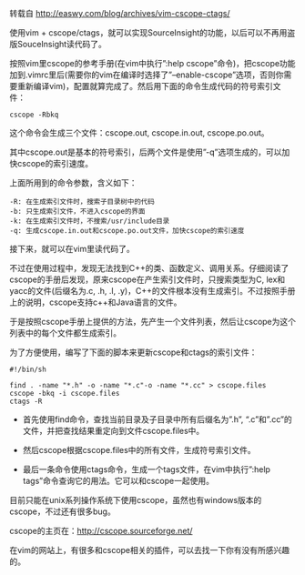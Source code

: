 转载自 http://easwy.com/blog/archives/vim-cscope-ctags/


使用vim + cscope/ctags，就可以实现SourceInsight的功能，以后可以不再用盗版SouceInsight读代码了。

按照vim里cscope的参考手册(在vim中执行”:help cscope”命令)，把cscope功能加到.vimrc里后(需要你的vim在编译时选择了”–enable-cscope”选项，否则你需要重新编译vim)，配置就算完成了。然后用下面的命令生成代码的符号索引文件：

```
cscope -Rbkq
```

这个命令会生成三个文件：cscope.out, cscope.in.out, cscope.po.out。

其中cscope.out是基本的符号索引，后两个文件是使用”-q”选项生成的，可以加快cscope的索引速度。

上面所用到的命令参数，含义如下：

```
-R: 在生成索引文件时，搜索子目录树中的代码
-b: 只生成索引文件，不进入cscope的界面
-k: 在生成索引文件时，不搜索/usr/include目录
-q: 生成cscope.in.out和cscope.po.out文件，加快cscope的索引速度
```

接下来，就可以在vim里读代码了。

不过在使用过程中，发现无法找到C\+\+的类、函数定义、调用关系。仔细阅读了cscope的手册后发现，原来cscope在产生索引文件时，只搜索类型为C, lex和yacc的文件(后缀名为.c, .h, .l, .y)，C++的文件根本没有生成索引。不过按照手册上的说明，cscope支持c\+\+和Java语言的文件。

于是按照cscope手册上提供的方法，先产生一个文件列表，然后让cscope为这个列表中的每个文件都生成索引。

为了方便使用，编写了下面的脚本来更新cscope和ctags的索引文件：

```
#!/bin/sh

find . -name "*.h" -o -name "*.c"-o -name "*.cc" > cscope.files
cscope -bkq -i cscope.files
ctags -R
```

- 首先使用find命令，查找当前目录及子目录中所有后缀名为”.h”, “.c”和”.cc”的文件，并把查找结果重定向到文件cscope.files中。

- 然后cscope根据cscope.files中的所有文件，生成符号索引文件。

- 最后一条命令使用ctags命令，生成一个tags文件，在vim中执行”:help tags”命令查询它的用法。它可以和cscope一起使用。

目前只能在unix系列操作系统下使用cscope，虽然也有windows版本的cscope，不过还有很多bug。

cscope的主页在：http://cscope.sourceforge.net/

在vim的网站上，有很多和cscope相关的插件，可以去找一下你有没有所感兴趣的。